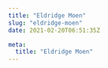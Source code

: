 ```yaml
---
title: "Eldridge Moen"
slug: "eldridge-moen"
date: 2021-02-20T06:51:35Z

meta:
  title: "Eldridge Moen"
---
```


